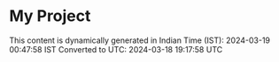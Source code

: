 # My Project

This content is dynamically generated in Indian Time (IST): 2024-03-19 00:47:58 IST
Converted to UTC: 2024-03-18 19:17:58 UTC
